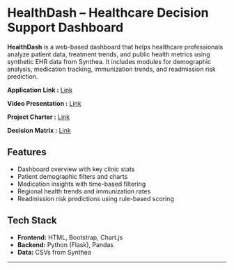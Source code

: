 # HealthDash – Healthcare Decision Support Dashboard

**HealthDash** is a web-based dashboard that helps healthcare professionals analyze patient data, treatment trends, and public health metrics using synthetic EHR data from Synthea. It includes modules for demographic analysis, medication tracking, immunization trends, and readmission risk prediction.

**Application Link :** [Link](https://healthdash-67838979048.us-central1.run.app/) 

**Video Presentation :** [Link](https://youtu.be/o9s_GNTg4iA)

**Project Charter :** [Link](https://github.com/bharath070902/health-dash/wiki/Project-Charter)

**Decision Matrix :** [Link](https://github.com/bharath070902/health-dash/wiki/Decision-Matrix)

## Features
- Dashboard overview with key clinic stats
- Patient demographic filters and charts
- Medication insights with time-based filtering
- Regional health trends and immunization rates
- Readmission risk predictions using rule-based scoring

## Tech Stack
- **Frontend:** HTML, Bootstrap, Chart.js  
- **Backend:** Python (Flask), Pandas  
- **Data:** CSVs from Synthea

---

